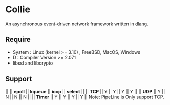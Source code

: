 # Collie
An asynchronous event-driven network framework written in [dlang](http://dlang.org/).

## Require
- System : Linux (kernel >= 3.10) , FreeBSD, MacOS, Windows
- D : Compiler Version >= 2.071
- libssl and libcrypto

##  Support

|| || __epoll__ || __kqueue__ || __iocp__ || __select__ ||
|| __TCP__ || Y || Y || Y || Y ||
|| __UDP__ || Y || N || N || N ||
|| __Timer__ || Y || Y || Y || Y ||
        Note: PipeLine is Only support TCP.
